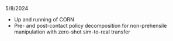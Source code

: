 5/8/2024

- Up and running of CORN
- Pre- and post-contact policy decomposition for non-prehensile manipulation with zero-shot sim-to-real transfer
